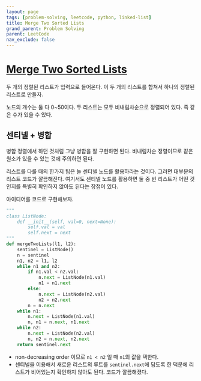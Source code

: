 ```yaml
---
layout: page
tags: [problem-solving, leetcode, python, linked-list]
title: Merge Two Sorted Lists
grand_parent: Problem Solving
parent: LeetCode
nav_exclude: false
---
```


# [Merge Two Sorted Lists](https://leetcode.com/problems/merge-two-sorted-lists/)

 두 개의 정렬된 리스트가 입력으로 들어온다. 이 두 개의 리스트를 합쳐서
 하나의 정렬된 리스트로 만들자.

 노드의 개수는 둘 다 0~50이다. 두 리스트는 모두 비내림차순으로
 정렬되어 있다. 즉 같은 수가 있을 수 있다.


## 센티넬 + 병합

 병합 정렬에서 하던 것처럼 그냥 병합을 잘 구현하면 된다. 비내림차순
 정렬이므로 같은 원소가 있을 수 있는 것에 주의하면 된다.

 리스트를 다룰 때의 한가지 팁은 늘 센티넬 노드를 활용하라는
 것이다. 그러면 대부분의 리스트 코드가 깔끔해진다. 여기서도 센티넬
 노드를 활용하면 둘 중 빈 리스트가 어떤 것인지를 특별히 확인하지
 않아도 된다는 장점이 있다.

 아이디어를 코드로 구현해보자.

```python
"""
class ListNode:
    def __init__(self, val=0, next=None):
        self.val = val
        self.next = next
"""
def mergeTwoLists(l1, l2):
    sentinel = ListNode()
    n = sentinel
    n1, n2 = l1, l2
    while n1 and n2:
        if n1.val < n2.val:
            n.next = ListNode(n1.val)
            n1 = n1.next
        else:
            n.next = ListNode(n2.val)
            n2 = n2.next
        n = n.next
    while n1:
        n.next = ListNode(n1.val)
        n, n1 = n.next, n1.next
    while n2:
        n.next = ListNode(n2.val)
        n, n2 = n.next, n2.next
    return sentinel.next
```

 - non-decreasing order 이므로 `n1 < n2` 일 때 `n1`의 값을 택한다.
 - 센티넬을 이용해서 새로운 리스트의 루트를 `sentinel.next`에 담도록
   한 덕분에 리스트가 비어있는지 확인하지 않아도 된다. 코드가
   깔끔해졌다.
